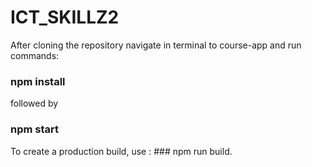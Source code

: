 # ICT_SKILLZ2

After cloning the repository navigate in terminal to course-app and run commands:

### npm install

followed by

### npm start

To create a production build, use :
### npm run build.
